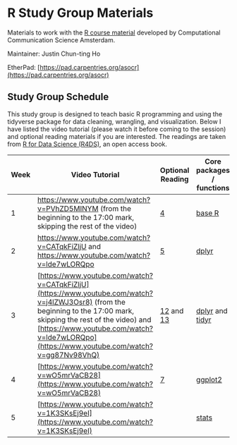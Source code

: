 # R Study Group Materials

Materials to work with the [R course material]([https://www.py4e.com/](https://github.com/ccs-amsterdam/r-course-material)) developed by Computational Communication Science Amsterdam.

Maintainer: Justin Chun-ting Ho

EtherPad: [https://pad.carpentries.org/asocr](https://pad.carpentries.org/asocr)

## Study Group Schedule

This study group is designed to teach basic R programming and using the tidyverse package for data cleaning, wrangling, and visualization. Below I have listed the video tutorial (please watch it before coming to the session) and optional reading materials if you are interested. The readings are taken from [R for Data Science (R4DS)](https://r4ds.had.co.nz/), an open access book.


| Week | Video Tutorial | Optional Reading | Core packages / functions |
|----|---|---|---|
| 1 | https://www.youtube.com/watch?v=PVhZD5MINYM (from the beginning to the 17:00 mark, skipping the rest of the video) | [4](https://r4ds.had.co.nz/workflow-basics.html) | [base R](https://github.com/rstudio/cheatsheets/blob/main/base-r.pdf) |
| 2 | https://www.youtube.com/watch?v=CATqkFiZljU and https://www.youtube.com/watch?v=lde7wLORQpo | [5](https://r4ds.had.co.nz/transform.html) | [dplyr](https://raw.githubusercontent.com/rstudio/cheatsheets/main/data-transformation.pdf) |
| 3 | [https://www.youtube.com/watch?v=CATqkFiZljU](https://www.youtube.com/watch?v=j4lZWJ3Osr8) (from the beginning to the 17:00 mark, skipping the rest of the video) and [https://www.youtube.com/watch?v=lde7wLORQpo](https://www.youtube.com/watch?v=gg87Nv98VhQ) | [12](https://r4ds.had.co.nz/tidy-data.html) and [13](https://r4ds.had.co.nz/relational-data.html) | [dplyr](https://raw.githubusercontent.com/rstudio/cheatsheets/main/data-transformation.pdf) and [tidyr](https://raw.githubusercontent.com/rstudio/cheatsheets/main/tidyr.pdf) |
| 4 | [https://www.youtube.com/watch?v=wO5mrVaCB28](https://www.youtube.com/watch?v=wO5mrVaCB28) | [7](https://r4ds.had.co.nz/exploratory-data-analysis.html) | [ggplot2](https://raw.githubusercontent.com/rstudio/cheatsheets/main/data-visualization.pdf) |
| 5 | [https://www.youtube.com/watch?v=1K3SKsEj9eI](https://www.youtube.com/watch?v=1K3SKsEj9eI) | | [stats](https://4va.github.io/biodatasci/handouts/r-stats-cheatsheet.pdf) |
